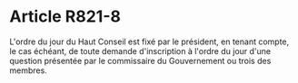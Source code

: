 # Article R821-8

L'ordre du jour du Haut Conseil est fixé par le président, en tenant compte, le cas échéant, de toute demande d'inscription à l'ordre du jour d'une question présentée par le commissaire du Gouvernement ou trois des membres.
